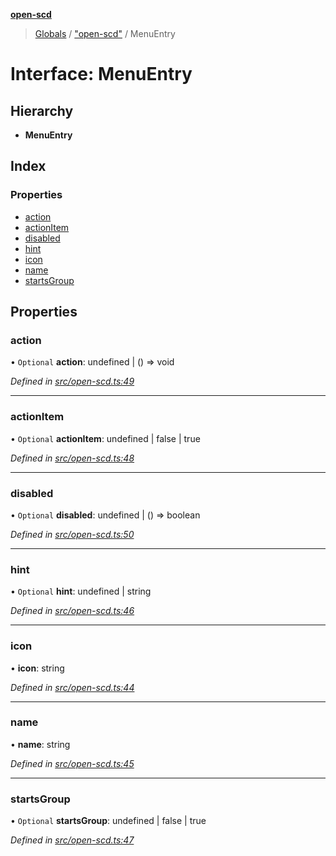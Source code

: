 **[open-scd](../README.md)**

> [Globals](../globals.md) / ["open-scd"](../modules/_open_scd_.md) / MenuEntry

# Interface: MenuEntry

## Hierarchy

* **MenuEntry**

## Index

### Properties

* [action](_open_scd_.menuentry.md#action)
* [actionItem](_open_scd_.menuentry.md#actionitem)
* [disabled](_open_scd_.menuentry.md#disabled)
* [hint](_open_scd_.menuentry.md#hint)
* [icon](_open_scd_.menuentry.md#icon)
* [name](_open_scd_.menuentry.md#name)
* [startsGroup](_open_scd_.menuentry.md#startsgroup)

## Properties

### action

• `Optional` **action**: undefined \| () => void

*Defined in [src/open-scd.ts:49](https://github.com/openscd/open-scd/blob/12e7252/src/open-scd.ts#L49)*

___

### actionItem

• `Optional` **actionItem**: undefined \| false \| true

*Defined in [src/open-scd.ts:48](https://github.com/openscd/open-scd/blob/12e7252/src/open-scd.ts#L48)*

___

### disabled

• `Optional` **disabled**: undefined \| () => boolean

*Defined in [src/open-scd.ts:50](https://github.com/openscd/open-scd/blob/12e7252/src/open-scd.ts#L50)*

___

### hint

• `Optional` **hint**: undefined \| string

*Defined in [src/open-scd.ts:46](https://github.com/openscd/open-scd/blob/12e7252/src/open-scd.ts#L46)*

___

### icon

•  **icon**: string

*Defined in [src/open-scd.ts:44](https://github.com/openscd/open-scd/blob/12e7252/src/open-scd.ts#L44)*

___

### name

•  **name**: string

*Defined in [src/open-scd.ts:45](https://github.com/openscd/open-scd/blob/12e7252/src/open-scd.ts#L45)*

___

### startsGroup

• `Optional` **startsGroup**: undefined \| false \| true

*Defined in [src/open-scd.ts:47](https://github.com/openscd/open-scd/blob/12e7252/src/open-scd.ts#L47)*
